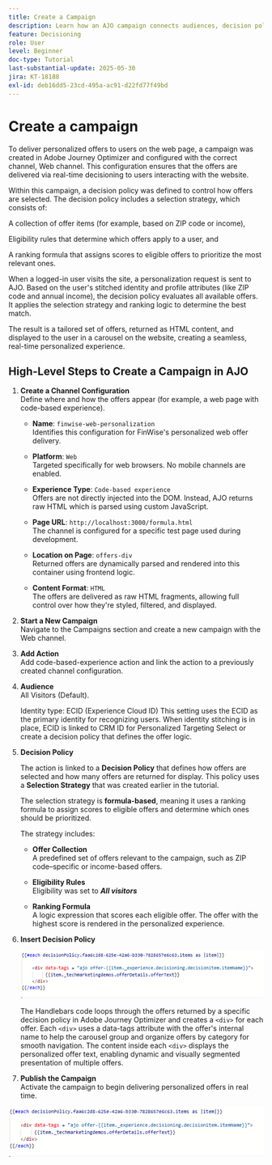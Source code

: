 ```yaml
---
title: Create a Campaign
description: Learn how an AJO campaign connects audiences, decision policies, and channels to deliver personalized offers at the right moment across customer touchpoints.
feature: Decisioning
role: User
level: Beginner
doc-type: Tutorial
last-substantial-update: 2025-05-30
jira: KT-18188
exl-id: deb16dd5-23cd-495a-ac91-d22fd77f49bd
---
```

# Create a campaign

To deliver personalized offers to users on the web page, a campaign was created in Adobe Journey Optimizer and configured with the correct channel, Web channel. This configuration ensures that the offers are delivered via real-time decisioning to users interacting with the website.

Within this campaign, a decision policy was defined to control how offers are selected. The decision policy includes a selection strategy, which consists of:

A collection of offer items (for example, based on ZIP code or income),

Eligibility rules that determine which offers apply to a user, and

A ranking formula that assigns scores to eligible offers to prioritize the most relevant ones.

When a logged-in user visits the site, a personalization request is sent to AJO. Based on the user's stitched identity and profile attributes (like ZIP code and annual income), the decision policy evaluates all available offers. It applies the selection strategy and ranking logic to determine the best match.

The result is a tailored set of offers, returned as HTML content, and displayed to the user in a carousel on the website, creating a seamless, real-time personalized experience.


## High-Level Steps to Create a Campaign in AJO

1. **Create a Channel Configuration**  
   Define where and how the offers appear (for example, a web page with code-based experience).
   - **Name**: `finwise-web-personalization`  
  Identifies this configuration for FinWise's personalized web offer delivery.

    - **Platform**: `Web`  
  Targeted specifically for web browsers. No mobile channels are enabled.

    - **Experience Type**: `Code-based experience`  
  Offers are not directly injected into the DOM. Instead, AJO returns raw HTML which is parsed using custom JavaScript.

    - **Page URL**: `http://localhost:3000/formula.html`  
  The channel is configured for a specific test page used during development.

    - **Location on Page**: `offers-div`  
  Returned offers are dynamically parsed and rendered into this container using frontend logic.

    - **Content Format**: `HTML`  
  The offers are delivered as raw HTML fragments, allowing full control over how they're styled, filtered, and displayed.


2. **Start a New Campaign**  
   Navigate to the Campaigns section and create a new campaign with the Web channel.

3. **Add Action**  
   Add code-based-experience action and link the action to a  previously created channel configuration.



4. **Audience**  
   All Visitors (Default).

   Identity type: ECID (Experience Cloud ID)
   This setting uses the ECID as the primary identity for recognizing users. When identity stitching is in place, ECID is linked to CRM ID for Personalized Targeting Select or create a decision policy that defines the offer logic.

5. **Decision Policy**
    
    
    The action is linked to a **Decision Policy** that defines how offers are selected and how many offers are returned for display. This policy uses a **Selection Strategy** that was created earlier in the tutorial.

    The selection strategy is **formula-based**, meaning it uses a ranking formula to assign scores to eligible offers and determine which ones should be prioritized.

    The strategy includes:

    -   **Offer Collection**  
  A predefined set of offers relevant to the campaign, such as ZIP code–specific or income-based offers.

    -   **Eligibility Rules**  
  Eligibility was set to **_All visitors_** 

    -   **Ranking Formula**  
  A logic expression that scores each eligible offer. The offer with the highest score is rendered in the personalized experience.


6.  **Insert Decision Policy**

    ![personalization-editor](assets/personalization-editor.png)

    The  Handlebars code loops through the offers returned by a specific decision policy in Adobe Journey Optimizer and creates a `<div>` for each offer. Each `<div>` uses a data-tags attribute with the offer's internal name to help the carousel group and organize offers by category for smooth navigation. The content inside each `<div>` displays the personalized offer text, enabling dynamic and visually segmented presentation of multiple offers.


7.  **Publish the Campaign**  
   Activate the campaign to begin delivering personalized offers in real time.

   ![img](assets/personalization-editor.png)
